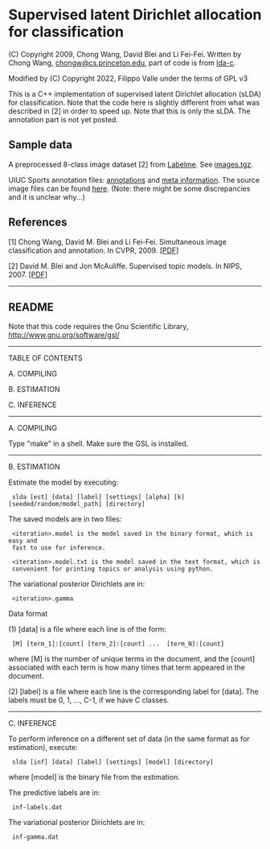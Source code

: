 # Supervised latent Dirichlet allocation for classification

(C) Copyright 2009, Chong Wang, David Blei and Li Fei-Fei. Written by Chong Wang, chongw@cs.princeton.edu, part of code
is from [lda-c](https://github.com/Blei-Lab/lda-c).

Modified by (C) Copyright 2022, Filippo Valle under the terms of GPL v3


This is a C++ implementation of supervised latent Dirichlet allocation (sLDA) for classification. Note that the code here is slightly different from what was described in [2] in order to speed up. Note that this is only the sLDA. The annotation part is not yet posted.

## Sample data

A preprocessed 8-class image dataset [2] from [Labelme](http://labelme.csail.mit.edu/). See [images.tgz](./sample-data/images.tgz).

UIUC Sports annotation files: [annotations](./sample-data/uiuc-sports-annotations.txt) and [meta information](./sample-data/uiuc-sports-info.txt). The source image files can be found [here](http://vision.stanford.edu/lijiali/event_dataset/). (Note: there might be some discrepancies and it is unclear why...)

## References

[1] Chong Wang, David M. Blei and Li Fei-Fei. Simultaneous image classification and annotation. In CVPR, 2009. [[PDF]](http://www.cs.columbia.edu/~blei/papers/WangBleiFeiFei2009.pdf)

[2] David M. Blei and Jon McAuliffe. Supervised topic models. In NIPS, 2007. [[PDF]](http://www.cs.columbia.edu/~blei/papers/BleiMcAuliffe2007.pdf)


---

## README

Note that this code requires the Gnu Scientific Library, http://www.gnu.org/software/gsl/

------------------------------------------------------------------------


TABLE OF CONTENTS


A. COMPILING

B. ESTIMATION

C. INFERENCE


------------------------------------------------------------------------

A. COMPILING

Type "make" in a shell. Make sure the GSL is installed.


------------------------------------------------------------------------

B. ESTIMATION

Estimate the model by executing:

     slda [est] [data] [label] [settings] [alpha] [k] [seeded/random/model_path] [directory]

The saved models are in two files:

     <iteration>.model is the model saved in the binary format, which is easy and
     fast to use for inference.

     <iteration>.model.txt is the model saved in the text format, which is
     convenient for printing topics or analysis using python.
     

The variational posterior Dirichlets are in:

     <iteration>.gamma


Data format

(1) [data] is a file where each line is of the form:

     [M] [term_1]:[count] [term_2]:[count] ...  [term_N]:[count]

where [M] is the number of unique terms in the document, and the
[count] associated with each term is how many times that term appeared
in the document. 

(2) [label] is a file where each line is the corresponding label for [data].
The labels must be 0, 1, ..., C-1, if we have C classes.


------------------------------------------------------------------------

C. INFERENCE

To perform inference on a different set of data (in the same format as
for estimation), execute:

     slda [inf] [data] [label] [settings] [model] [directory]
    
where [model] is the binary file from the estimation.
     
The predictive labels are in:

     inf-labels.dat

The variational posterior Dirichlets are in:

     inf-gamma.dat
